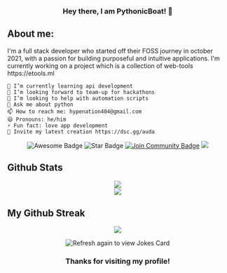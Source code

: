 <h3 align='center'>Hey there, I am PythonicBoat! 👋</h3>

<h2 align='left'>About me:</h2>
<div>
  <p align='left'>
    I'm a full stack developer who started off their FOSS journey in october 2021, with a passion for building purposeful and intuitive applications. I'm currently working on a project which is a collection of web-tools https://etools.ml
  </p>

    🔭 I’m currently learning api development
    👯 I’m looking forward to team-up for hackathons
    🤝 I’m looking to help with automation scripts 
    💬 Ask me about python 
    📫 How to reach me: hypenation404@gmail.com
    😄 Pronouns: he/him
    ⚡ Fun fact: love app development
    🤖 Invite my latest creation https://dsc.gg/auda
</div>

<div align="center">
<img src="https://cdn.rawgit.com/sindresorhus/awesome/d7305f38d29fed78fa85652e3a63e154dd8e8829/media/badge.svg" alt="Awesome Badge"/>
<img src="https://img.shields.io/static/v1?label=%F0%9F%8C%9F&message=If%20Useful&style=style=flat&color=BC4E99" alt="Star Badge"/>
<a href="https://dsc.gg/auda-dev"><img src="https://img.shields.io/discord/775610059786158111.svg?style=flat&label=Join%20Community&color=7289DA" alt="Join Community Badge"/></a>
<img src='https://komarev.com/ghpvc/?username=PythonicBoat'/>
</div>

## Github Stats

<div align='center'>
  <img align='center' src='https://github-readme-stats.vercel.app/api?username=pythonicboat&theme=radical&show_icons=true'/>
  <br>
  <img src='https://github-readme-stats.vercel.app/api/top-langs/?username=pythonicboat&layout=compact'/>
</div>

## My Github Streak
<p align="center">
  <a href="https://github.com/Pythonicboat/github-readme-streak-stats"><img src="https://github-readme-streak-stats.herokuapp.com/?user=pythonicboat#version3"/>
  </a>
</p>

<p align="center">
<img src="https://readme-jokes.vercel.app/api" alt="Refresh again to view Jokes Card" />
</p> 
<h3 align='center'>Thanks for visiting my profile!</h3>
